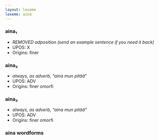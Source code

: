 ```yaml
---
layout: lexeme
lexeme: aina
---
```


###  aina₁

* _REMOVED adposition (send an example sentence if you need it back)_
* UPOS:  X
* Origins: finer 


###  aina₂

* _always, as adverb, “aina mun pitää“_
* UPOS:  ADV
* Origins: finer omorfi 


###  aina₂

* _always, as adverb, “aina mun pitää”_
* UPOS:  ADV
* Origins: finer omorfi 


### aina wordforms


